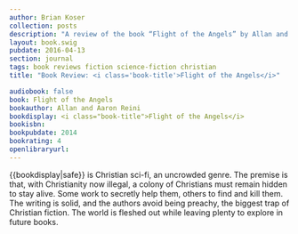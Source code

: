 ```yaml
---
author: Brian Koser
collection: posts
description: "A review of the book “Flight of the Angels” by Allan and Aaron Reini"
layout: book.swig
pubdate: 2016-04-13
section: journal
tags: book reviews fiction science-fiction christian
title: "Book Review: <i class='book-title'>Flight of the Angels</i>"

audiobook: false
book: Flight of the Angels
bookauthor: Allan and Aaron Reini
bookdisplay: <i class="book-title">Flight of the Angels</i>
bookisbn: 
bookpubdate: 2014
bookrating: 4
openlibraryurl: 
---
```

{{bookdisplay|safe}} is Christian sci-fi, an uncrowded genre. The premise is that, with Christianity now illegal, a colony of Christians must remain hidden to stay alive. Some work to secretly help them, others to find and kill them.
The writing is solid, and the authors avoid being preachy, the biggest trap of Christian fiction. The world is fleshed out while leaving plenty to explore in future books.
